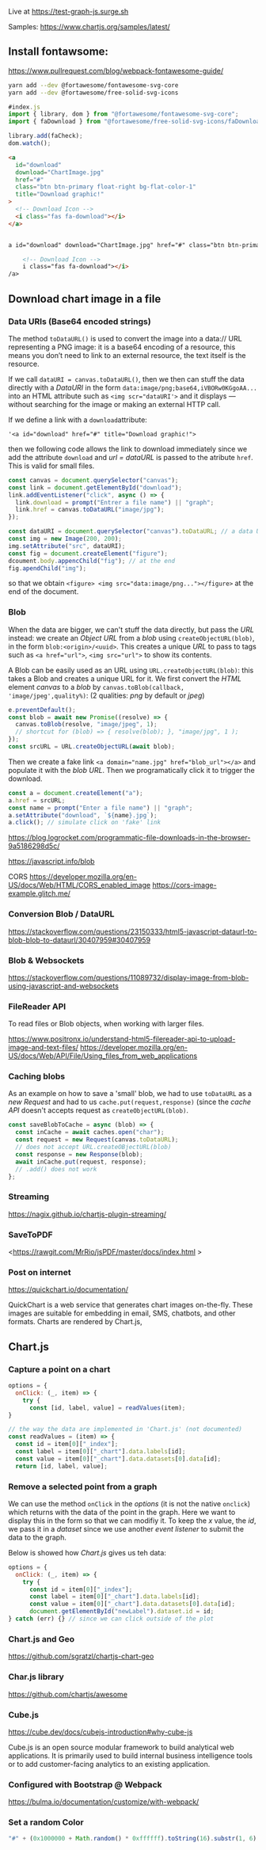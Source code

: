 Live at <https://test-graph-js.surge.sh>

Samples: <https://www.chartjs.org/samples/latest/>

## Install fontawsome:

<https://www.pullrequest.com/blog/webpack-fontawesome-guide/>

```bash
yarn add --dev @fortawesome/fontawesome-svg-core
yarn add --dev @fortawesome/free-solid-svg-icons
```

```js
#index.js
import { library, dom } from "@fortawesome/fontawesome-svg-core";
import { faDownload } from "@fortawesome/free-solid-svg-icons/faDownload";

library.add(faCheck);
dom.watch();
```

```html
<a
  id="download"
  download="ChartImage.jpg"
  href="#"
  class="btn btn-primary float-right bg-flat-color-1"
  title="Download graphic!"
>
  <!-- Download Icon -->
  <i class="fas fa-download"></i>
</a>


a id="download" download="ChartImage.jpg" href="#" class="btn btn-primary float-right bg-flat-color-1" title="Download graphic!">

    <!-- Download Icon -->
    i class="fas fa-download"></i>
/a>
```

## Download chart image in a file

### Data URIs (Base64 encoded strings)

The method `toDataURL()` is used to convert the image into a data:// URL representing a PNG image: it is a base64 encoding of a resource, this means you don’t need to link to an external resource, the text itself is the resource.

If we call `dataURI = canvas.toDataURL()`, then we then can stuff the data directly with a _DataURI_ in the form `data:image/png;base64,iVBORw0KGgoAA...` into an HTML attribute such as `<img scr="dataURI'>` and it displays — without searching for the image or making an external HTTP call.

If we define a link with a `download`attribute:

```
'<a id="download" href="#" title="Download graphic!">
```

then we following code allows the link to download immediately since we add the attribute `download` and _url = dataURL_ is passed to the atribute `href`. This is valid for small files.

```js
const canvas = document.querySelector("canvas");
const link = document.getElementById("download");
link.addEventListener("click", async () => {
  link.download = prompt("Entrer a file name") || "graph";
  link.href = canvas.toDataURL("image/jpg");
});
```

```js
const dataURI = document.querySelector("canvas").toDataURL; // a data URI
const img = new Image(200, 200);
img.setAttribute("src", dataURI);
const fig = document.createElement("figure");
dcoument.body.appencChild("fig"); // at the end
fig.apendChild("img");
```

so that we obtain `<figure> <img src="data:image/png..."></figure>` at the end of the document.

### Blob

When the data are bigger, we can't stuff the data directly, but pass the _URL_ instead: we create an _Object URL_ from a _blob_ using `createObjectURL(blob)`, in the form `blob:<origin>/<uuid>`. This creates a unique _URL_ to pass to tags such as `<a href="url">`, `<img src="url">` to show its contents.

A Blob can be easily used as an URL using `URL.createObjectURL(blob)`: this takes a Blob and creates a unique URL for it. We first convert the _HTML_ element _canvas_ to a _blob_ by `canvas.toBlob(callback, 'image/jpeg',quality%)`: (2 qualities: _png_ by default or _jpeg_)

```js
e.preventDefault();
const blob = await new Promise((resolve) => {
  canvas.toBlob(resolve, "image/jpeg", 1);
  // shortcut for (blob) => { resolve(blob); }, "image/jpg", 1 );
});
const srcURL = URL.createObjectURL(await blob);
```

Then we create a fake link `<a domain="name.jpg" href="blob_url"></a>` and populate it with the _blob URL_. Then we programatically click it to trigger the download.

```js
const a = document.createElement("a");
a.href = srcURL;
const name = prompt("Enter a file name") || "graph";
a.setAttribute("download", `${name}.jpg`);
a.click(); // simulate click on 'fake' link
```

<https://blog.logrocket.com/programmatic-file-downloads-in-the-browser-9a5186298d5c/>

<https://javascript.info/blob>

CORS
<https://developer.mozilla.org/en-US/docs/Web/HTML/CORS_enabled_image>
<https://cors-image-example.glitch.me/>

### Conversion Blob / DataURL

<https://stackoverflow.com/questions/23150333/html5-javascript-dataurl-to-blob-blob-to-dataurl/30407959#30407959>

### Blob & Websockets

<https://stackoverflow.com/questions/11089732/display-image-from-blob-using-javascript-and-websockets>

### FileReader API

To read files or Blob objects, when working with larger files.

<https://www.positronx.io/understand-html5-filereader-api-to-upload-image-and-text-files/>
<https://developer.mozilla.org/en-US/docs/Web/API/File/Using_files_from_web_applications>

### Caching blobs

As an example on how to save a 'small' blob, we had to use `toDataURL` as a _new Request_ and had to us `cache.put(request,response)` (since the _cache API_ doesn't accepts request as `createObjectURL(blob)`.

```js
const saveBlobToCache = async (blob) => {
  const inCache = await caches.open("char");
  const request = new Request(canvas.toDataURL);
  // does not accept URL.createOBjectURL(blob)
  const response = new Response(blob);
  await inCache.put(request, response);
  // .add() does not work
};
```

### Streaming

<https://nagix.github.io/chartjs-plugin-streaming/>

### SaveToPDF

<https://rawgit.com/MrRio/jsPDF/master/docs/index.html >

### Post on internet

<https://quickchart.io/documentation/>

QuickChart is a web service that generates chart images on-the-fly. These images are suitable for embedding in email, SMS, chatbots, and other formats. Charts are rendered by Chart.js,

## Chart.js

### Capture a point on a chart

```js
options = {
  onClick: (_, item) => {
    try {
      const [id, label, value] = readValues(item);
}

// the way the data are implemented in 'Chart.js' (not documented)
const readValues = (item) => {
  const id = item[0]["_index"];
  const label = item[0]["_chart"].data.labels[id];
  const value = item[0]["_chart"].data.datasets[0].data[id];
  return [id, label, value];
```

### Remove a selected point from a graph

We can use the method `onClick` in the _options_ (it is not the native `onclick`) which returns with the data of the point in the graph.
Here we want to display this in the form so that we can modifiy it. To keep the _x_ value, the _id_, we pass it in a _dataset_ since we use another _event listener_ to submit the data to the graph.

Below is showed how _Chart.js_ gives us teh data:

```js
options = {
  onClick: (_, item) => {
    try {
      const id = item[0]["_index"];
      const label = item[0]["_chart"].data.labels[id];
      const value = item[0]["_chart"].data.datasets[0].data[id];
      document.getElementById("newLabel").dataset.id = id;
} catch (err) {} // since we can click outside of the plot
```

### Chart.js and Geo

<https://github.com/sgratzl/chartjs-chart-geo>

### Char.js library

<https://github.com/chartjs/awesome>

### Cube.js

<https://cube.dev/docs/cubejs-introduction#why-cube-js>

Cube.js is an open source modular framework to build analytical web applications. It is primarily used to build internal business intelligence tools or to add customer-facing analytics to an existing application.

### Configured with Bootstrap @ Webpack

<https://bulma.io/documentation/customize/with-webpack/>

### Set a random Color

```js
"#" + (0x1000000 + Math.random() * 0xffffff).toString(16).substr(1, 6);
```
